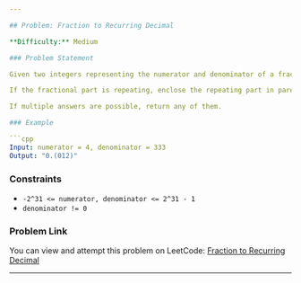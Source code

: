 ```yaml
---

## Problem: Fraction to Recurring Decimal

**Difficulty:** Medium

### Problem Statement

Given two integers representing the numerator and denominator of a fraction, return the fraction in string format.

If the fractional part is repeating, enclose the repeating part in parentheses.

If multiple answers are possible, return any of them.

### Example

```cpp
Input: numerator = 4, denominator = 333
Output: "0.(012)"
```

### Constraints

-   `-2^31 <= numerator, denominator <= 2^31 - 1`
-   `denominator != 0`

### Problem Link

You can view and attempt this problem on LeetCode: [Fraction to Recurring Decimal](https://leetcode.com/problems/fraction-to-recurring-decimal/)

---
```

